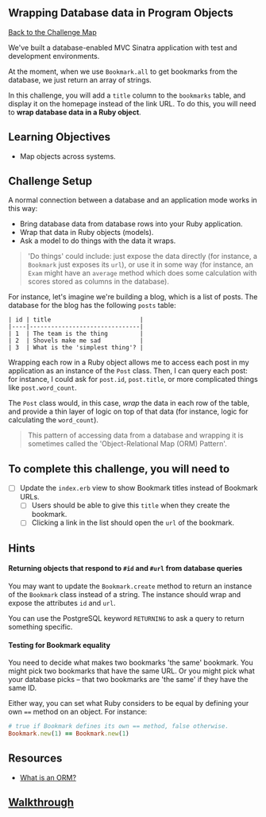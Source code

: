 ## Wrapping Database data in Program Objects

[Back to the Challenge Map](00_challenge_map.md)

We've built a database-enabled MVC Sinatra application with test and development environments.

At the moment, when we use `Bookmark.all` to get bookmarks from the database, we just return an array of strings.

In this challenge, you will add a `title` column to the `bookmarks` table, and display it on the homepage instead of the link URL. To do this, you will need to **wrap database data in a Ruby object**.

## Learning Objectives

* Map objects across systems.

## Challenge Setup

A normal connection between a database and an application mode works in this way:

- Bring database data from database rows into your Ruby application.
- Wrap that data in Ruby objects (models).
- Ask a model to do things with the data it wraps.

> 'Do things' could include: just expose the data directly (for instance, a `Bookmark` just exposes its `url`), or use it in some way (for instance, an `Exam` might have an `average` method which does some calculation with scores stored as columns in the database).

For instance, let's imagine we're building a blog, which is a list of posts. The database for the blog has the following `posts` table:

```
| id | title                         |
|----|-------------------------------|
| 1  | The team is the thing         |
| 2  | Shovels make me sad           |
| 3  | What is the 'simplest thing'? |
```

Wrapping each row in a Ruby object allows me to access each post in my application as an instance of the `Post` class. Then, I can query each post: for instance, I could ask for `post.id`, `post.title`, or more complicated things like `post.word_count`.

The `Post` class would, in this case, _wrap_ the data in each row of the table, and provide a thin layer of logic on top of that data (for instance, logic for calculating the `word_count`).

> This pattern of accessing data from a database and wrapping it is sometimes called the 'Object-Relational Map (ORM) Pattern'.

## To complete this challenge, you will need to

- [ ] Update the `index.erb` view to show Bookmark titles instead of Bookmark URLs.
  - [ ] Users should be able to give this `title` when they create the bookmark.
  - [ ] Clicking a link in the list should open the `url` of the bookmark.

## Hints

#### Returning objects that respond to `#id` and `#url` from database queries

You may want to update the `Bookmark.create` method to return an instance of the `Bookmark` class instead of a string. The instance should wrap and expose the attributes `id` and `url`.

You can use the PostgreSQL keyword `RETURNING` to ask a query to return something specific.

#### Testing for Bookmark equality

You need to decide what makes two bookmarks 'the same' bookmark. You might pick two bookmarks that have the same URL. Or you might pick what your database picks – that two bookmarks are 'the same' if they have the same ID.

Either way, you can set what Ruby considers to be equal by defining your own `==` method on an object. For instance:

```ruby
# true if Bookmark defines its own == method, false otherwise.
Bookmark.new(1) == Bookmark.new(1)
```

## Resources

* [What is an ORM?](https://stackoverflow.com/questions/1152299/what-is-an-object-relational-mapping-framework)

## [Walkthrough](walkthroughs/11.md)

